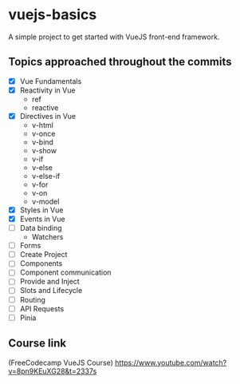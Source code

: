 # vuejs-basics
A simple project to get started with VueJS front-end framework.

## Topics approached throughout the commits
- [x] Vue Fundamentals
- [x] Reactivity in Vue
    - ref
    - reactive
- [x] Directives in Vue
    - v-html
    - v-once
    - v-bind
    - v-show
    - v-if
    - v-else
    - v-else-if
    - v-for
    - v-on
    - v-model
- [x] Styles in Vue
- [x] Events in Vue
- [ ] Data binding
    - Watchers
- [ ] Forms
- [ ] Create Project
- [ ] Components
- [ ] Component communication
- [ ] Provide and Inject
- [ ] Slots and Lifecycle
- [ ] Routing
- [ ] API Requests
- [ ] Pinia

## Course link
(FreeCodecamp VueJS Course) https://www.youtube.com/watch?v=8pn9KEuXG28&t=2337s
